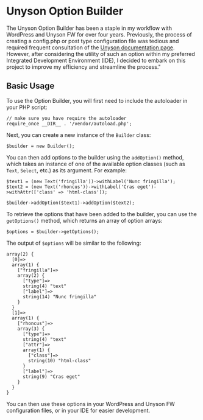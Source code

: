 # Unyson Option Builder

​​The Unyson Option Builder has been a staple in my workflow with WordPress and Unyson FW for over four years. Previously, the process of creating a config.php or post type configuration file was tedious and required frequent consultation of the [Unyson documentation page](http://manual.unyson.io/en/latest/options/built-in/introduction.html#content). However, after considering the utility of such an option within my preferred Integrated Development Environment (IDE), I decided to embark on this project to improve my efficiency and streamline the process."

## Basic Usage

To use the Option Builder, you will first need to include the autoloader in your PHP script:

```
// make sure you have require the autoloader
require_once __DIR__ . '/vendor/autoload.php';
```

Next, you can create a new instance of the `Builder` class:
```
$builder = new Builder();
```

You can then add options to the builder using the `addOption()` method, which takes an instance of one of the available option classes (such as `Text`, `Select`, etc.) as its argument. For example:
```
$text1 = (new Text('fringilla'))->withLabel('Nunc fringilla');
$text2 = (new Text('rhoncus'))->withLabel('Cras eget')->withAttr(['class' => 'html-class']);

$builder->addOption($text1)->addOption($text2);
```


To retrieve the options that have been added to the builder, you can use the `getOptions()` method, which returns an array of option arrays:
```
$options = $builder->getOptions();
```

The output of `$options` will be similar to the following:
```
array(2) {
  [0]=>
  array(1) {
    ["fringilla"]=>
    array(2) {
      ["type"]=>
      string(4) "text"
      ["label"]=>
      string(14) "Nunc fringilla"
    }
  }
  [1]=>
  array(1) {
    ["rhoncus"]=>
    array(3) {
      ["type"]=>
      string(4) "text"
      ["attr"]=>
      array(1) {
        ["class"]=>
        string(10) "html-class"
      }
      ["label"]=>
      string(9) "Cras eget"
    }
  }
}
```

You can then use these options in your WordPress and Unyson FW configuration files, or in your IDE for easier development.
